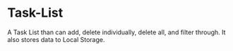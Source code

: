 # Task-List
A Task List than can add, delete individually, delete all, and filter through. It also stores data to Local Storage.
